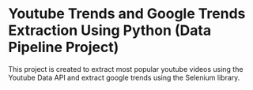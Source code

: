 # Youtube Trends and Google Trends Extraction Using Python (Data Pipeline Project)
This project is created to extract most popular youtube videos using the Youtube Data API and extract google trends using the Selenium library. 
